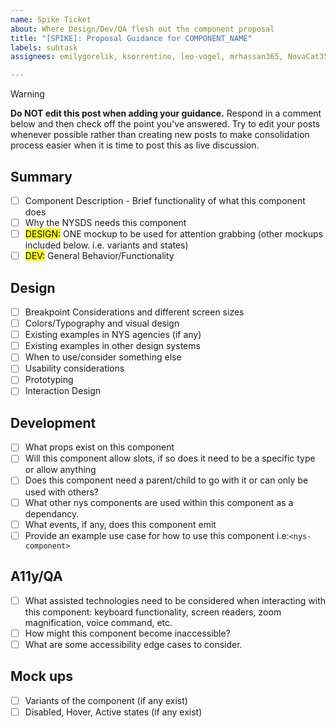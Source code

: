 ```yaml
---
name: Spike Ticket
about: Where Design/Dev/QA flesh out the component proposal
title: "[SPIKE]: Proposal Guidance for COMPONENT_NAME"
labels: subtask
assignees: emilygorelik, ksorrentino, leo-vogel, mrhassan365, NovaCat35, shamiaalam19

---
```


> [!WARNING]  
> **Do NOT edit this post when adding your guidance.** Respond in a comment below and then check off the point you've answered. 
> Try to edit your posts whenever possible rather than creating new posts to make consolidation process easier when it is time to post this as live discussion.

## Summary
- [ ] Component Description - Brief functionality of what this component does
- [ ] Why the NYSDS needs this component
- [ ] <mark>DESIGN:</mark> ONE mockup to be used for attention grabbing (other mockups included below. i.e. variants and states)
- [ ] <mark>DEV:</mark> General Behavior/Functionality

## Design
- [ ] Breakpoint Considerations and different screen sizes
- [ ] Colors/Typography and visual design
- [ ] Existing examples in NYS agencies (if any)
- [ ] Existing examples in other design systems
- [ ] When to use/consider something else
- [ ] Usability considerations
- [ ] Prototyping
- [ ] Interaction Design
## Development
- [ ] What props exist on this component
- [ ] Will this component allow slots, if so does it need to be a specific type or allow anything
- [ ] Does this component need a parent/child to go with it or can only be used with others?
- [ ] What other nys components are used within this component as a dependancy. 
- [ ] What events, if any, does this component emit
- [ ] Provide an example use case for how to use this component i.e:`<nys-component>`
## A11y/QA
- [ ] What assisted technologies need to be considered when interacting with this component: keyboard functionality, screen readers, zoom magnification, voice command, etc.
- [ ] How might this component become inaccessible?
- [ ] What are some accessibility edge cases to consider.
## Mock ups
- [ ] Variants of the component (if any exist)
- [ ] Disabled, Hover, Active states (if any exist)
